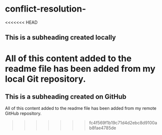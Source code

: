 # conflict-resolution-
<<<<<<< HEAD
## This is a subheading created locally

All of this content added to the readme file has been added from my local Git repository.
=======

## This is a subheading created on GitHub

All of this content added to the readme file has been added from my remote GitHub repository.
>>>>>>> fc4f569f1b19c71d4d2ebc8d9100ab8fae4785de
